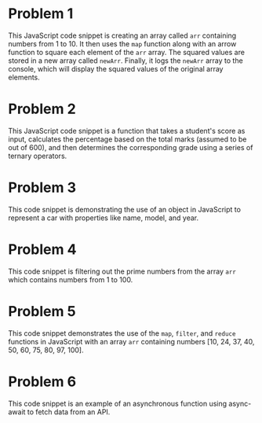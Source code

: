# Problem 1

This JavaScript code snippet is creating an array called `arr` containing numbers from 1 to 10. It
then uses the `map` function along with an arrow function to square each element of the `arr` array.
The squared values are stored in a new array called `newArr`. Finally, it logs the `newArr` array to
the console, which will display the squared values of the original array elements.

# Problem 2

This JavaScript code snippet is a function that takes a student's score as input, calculates the
percentage based on the total marks (assumed to be out of 600), and then determines the
corresponding grade using a series of ternary operators.

# Problem 3

This code snippet is demonstrating the use of an object in JavaScript to represent a car with
properties like name, model, and year.

# Problem 4

This code snippet is filtering out the prime numbers from the array `arr` which contains numbers
from 1 to 100.

# Problem 5

This code snippet demonstrates the use of the `map`, `filter`, and `reduce` functions in JavaScript
with an array `arr` containing numbers [10, 24, 37, 40, 50, 60, 75, 80, 97, 100].

# Problem 6

This code snippet is an example of an asynchronous function using async-await to fetch data from an
API.